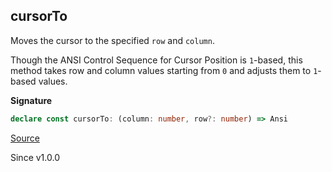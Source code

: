 ## cursorTo

Moves the cursor to the specified `row` and `column`.

Though the ANSI Control Sequence for Cursor Position is `1`-based, this
method takes row and column values starting from `0` and adjusts them to `1`-
based values.

**Signature**

```ts
declare const cursorTo: (column: number, row?: number) => Ansi
```

[Source](https://github.com/Effect-TS/effect/tree/main/packages/printer-ansi/src/Ansi.ts#L312)

Since v1.0.0
